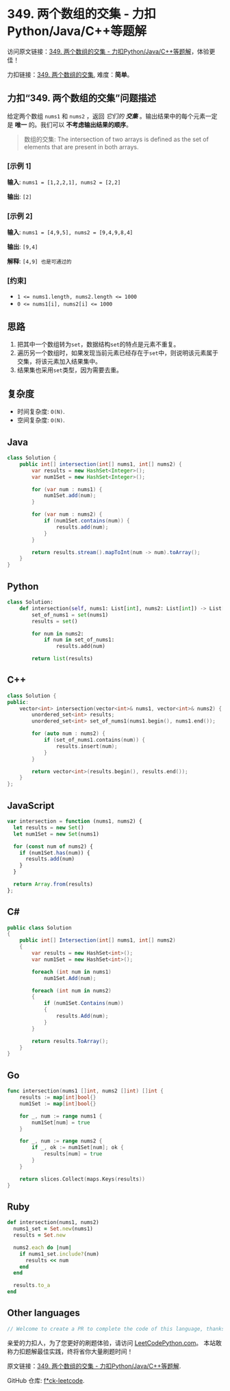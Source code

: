 # 349. 两个数组的交集 - 力扣Python/Java/C++等题解

访问原文链接：[349. 两个数组的交集 - 力扣Python/Java/C++等题解](https://leetcodepython.com/zh/leetcode/349-intersection-of-two-arrays)，体验更佳！

力扣链接：[349. 两个数组的交集](https://leetcode.cn/problems/intersection-of-two-arrays), 难度：**简单**。

## 力扣“349. 两个数组的交集”问题描述

给定两个数组 `nums1` 和 `nums2` ，返回 _它们的 **交集**_ 。输出结果中的每个元素一定是 **唯一** 的。我们可以 **不考虑输出结果的顺序**。

> 数组的交集: The intersection of two arrays is defined as the set of elements that are present in both arrays.

### [示例 1]

**输入**: `nums1 = [1,2,2,1], nums2 = [2,2]`

**输出**: `[2]`

### [示例 2]

**输入**: `nums1 = [4,9,5], nums2 = [9,4,9,8,4]`

**输出**: `[9,4]`

**解释**: `[4,9] 也是可通过的`

### [约束]

- `1 <= nums1.length, nums2.length <= 1000`
- `0 <= nums1[i], nums2[i] <= 1000`

## 思路

1. 把其中一个数组转为`set`，数据结构`set`的特点是元素不重复。
2. 遍历另一个数组时，如果发现当前元素已经存在于`set`中，则说明该元素属于交集，将该元素加入结果集中。
3. 结果集也采用`set`类型，因为需要去重。

## 复杂度

- 时间复杂度: `O(N)`.
- 空间复杂度: `O(N)`.

## Java

```java
class Solution {
    public int[] intersection(int[] nums1, int[] nums2) {
        var results = new HashSet<Integer>();
        var num1Set = new HashSet<Integer>();

        for (var num : nums1) {
            num1Set.add(num);
        }

        for (var num : nums2) {
            if (num1Set.contains(num)) {
                results.add(num);
            }
        }

        return results.stream().mapToInt(num -> num).toArray();
    }
}
```

## Python

```python
class Solution:
    def intersection(self, nums1: List[int], nums2: List[int]) -> List[int]:
        set_of_nums1 = set(nums1)
        results = set()

        for num in nums2:
            if num in set_of_nums1:
                results.add(num)

        return list(results)
```

## C++

```cpp
class Solution {
public:
    vector<int> intersection(vector<int>& nums1, vector<int>& nums2) {
        unordered_set<int> results;
        unordered_set<int> set_of_nums1(nums1.begin(), nums1.end());

        for (auto num : nums2) {
            if (set_of_nums1.contains(num)) {
                results.insert(num);
            }
        }

        return vector<int>(results.begin(), results.end());
    }
};
```

## JavaScript

```javascript
var intersection = function (nums1, nums2) {
  let results = new Set()
  let num1Set = new Set(nums1)

  for (const num of nums2) {
    if (num1Set.has(num)) {
      results.add(num)
    }
  }

  return Array.from(results)
};
```

## C#

```csharp
public class Solution
{
    public int[] Intersection(int[] nums1, int[] nums2)
    {
        var results = new HashSet<int>();
        var num1Set = new HashSet<int>();

        foreach (int num in nums1)
            num1Set.Add(num);

        foreach (int num in nums2)
        {
            if (num1Set.Contains(num))
            {
                results.Add(num);
            }
        }

        return results.ToArray();
    }
}
```

## Go

```go
func intersection(nums1 []int, nums2 []int) []int {
    results := map[int]bool{}
    num1Set := map[int]bool{}

    for _, num := range nums1 {
        num1Set[num] = true
    }

    for _, num := range nums2 {
        if _, ok := num1Set[num]; ok {
            results[num] = true
        }
    }

    return slices.Collect(maps.Keys(results))
}
```

## Ruby

```ruby
def intersection(nums1, nums2)
  nums1_set = Set.new(nums1)
  results = Set.new

  nums2.each do |num|
    if nums1_set.include?(num)
      results << num
    end
  end

  results.to_a
end
```

## Other languages

```java
// Welcome to create a PR to complete the code of this language, thanks!
```

亲爱的力扣人，为了您更好的刷题体验，请访问 [LeetCodePython.com](https://leetcodepython.com/zh)。
本站敢称力扣题解最佳实践，终将省你大量刷题时间！

原文链接：[349. 两个数组的交集 - 力扣Python/Java/C++等题解](https://leetcodepython.com/zh/leetcode/349-intersection-of-two-arrays).

GitHub 仓库: [f*ck-leetcode](https://github.com/fuck-leetcode/fuck-leetcode).

